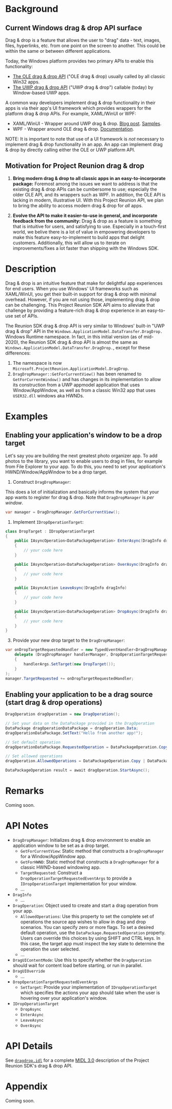 # Background

## Current Windows drag & drop API surface

Drag & drop is a feature that allows the user to "drag" data - text, images, files, hyperlinks, etc. from one point on the screen to another. This could be within the same or between different applications.

Today, the Windows platform provides two primary APIs to enable this functionality:

* [The OLE drag & drop API](https://docs.microsoft.com/en-us/windows/win32/api/ole2/nf-ole2-dodragdrop) ("OLE drag & drop) usually called by all classic Win32 apps.
* [The UWP drag & drop API](https://docs.microsoft.com/en-us/uwp/api/windows.applicationmodel.datatransfer.dragdrop.core?view=winrt-19041) ("UWP drag & drop") callable (today) by Window-based UWP apps.

A common way developers implement drag & drop functionality in their apps is via their app's UI framework which provides wrappers for the platform drag & drop APIs. For example, XAML/WinUI or WPF:

* XAML/WinUI - Wrapper around UWP drag & drop. [Blog post](https://docs.microsoft.com/en-us/archive/msdn-magazine/2015/august/windows-10-modern-drag-and-drop-for-windows-universal-applications). [Samples](https://github.com/microsoft/Windows-universal-samples/tree/master/Samples/XamlDragAndDrop).
* WPF - Wrapper around OLE drag & drop. [Documentation](https://docs.microsoft.com/en-us/dotnet/framework/wpf/advanced/drag-and-drop-overview).

NOTE: It is important to note that use of a UI framework is _not_ necessary to implement drag & drop functionality in an app. An app can implement drag & drop by directly calling either the OLE or UWP platform API.

## Motivation for Project Reunion drag & drop

1. **Bring modern drag & drop to all classic apps in an easy-to-incorporate package:** Foremost among the issues we want to address is that the existing drag & drop APIs can be cumbersome to use; especially the older OLE API, and its wrappers such as WPF. In addition, the OLE API is lacking in modern, illustrative UI. With this Project Reunion API, we plan to bring the ability to access modern drag & drop for _all_ apps.

2. **Evolve the API to make it easier-to-use in general, and incorporate feedback from the community:** Drag & drop as a feature is something that is intuitive for users, and satisfying to use. Especially in a touch-first world, we belive there is a lot of value in empowering developers to make this feature easy-to-implement to build apps that delight customers. Additionally, this will allow us to iterate on improvements/fixes a lot faster than shipping with the Windows SDK.

<!-- break out into two points 

Problems in gap between UWP and Win32.

1. Customer promise that touch drag & drop works (preferably) out of the box.
TODO: how much functionality exists for routing touch drag & drop on Desktop

-->

# Description

 Drag & drop is an intuitive feature that make for delightful app experiences for end users. When you use Windows' UI frameworks such as XAML/WinUI, you get their built-in support for drag & drop with minimal overhead. However, if you are not using those, implementing drag & drop can be challenging. This Project Reunion SDK API aims to alleviate that challenge by providing a feature-rich drag & drop experience in an easy-to-use set of APIs.

The Reunion SDK drag & drop API is very similar to Windows' built-in "UWP drag & drop" API in the `Windows.ApplicationModel.DataTransfer.DragDrop.` Windows Runtime namespace. In fact, in this initial version (as of mid-2020), the Reunion SDK drag & drop API is almost the same as `Windows.ApplicationModel.DataTransfer.DragDrop.`, except for these differences:

1. The namespace is now `Microsoft.ProjectReunion.ApplicationModel.DragDrop`.
2. `DragDropManager::GetForCurrentView()` has been renamed to `GetForCurrentWindow()` and has changes in its implementation to allow its construction from a UWP appmodel application that uses Window/AppWindow, as well as from a classic Win32 app that uses `USER32.dll` windows aka HWNDs.

# Examples

## Enabling your application's window to be a drop target

Let's say you are building the next greatest photo organizer app. To add photos to the library, you want to enable users to drag in files, for example from File Explorer to your app. To do this, you need to set your application's HWND/Window/AppWindow to be a drop target.

1. Construct `DragDropManager`:

This does a lot of initialization and basically informs the system that your app wants to register for drag & drop. Note that `DragDropManager` is *per window*.

```c#
var manager = DragDropManager.GetForCurrentView();
```

1. Implement `IDropOperationTarget`:

```c#
class DropTarget : IDropOperationTarget
{
    public IAsyncOperation<DataPackageOperation> EnterAsync(DragInfo dragInfo, DragUIOverride dragUIOverride)
    {
        // your code here
    }

    public IAsyncOperation<DataPackageOperation> OverAsync(DragInfo dragInfo, DragUIOverride dragUIOverride)
    {
        // your code here
    }

    public IAsyncAction LeaveAsync(DragInfo dragInfo)
    {
        // your code here
    }

    public IAsyncOperation<DataPackageOperation> DropAsync(DragInfo dragInfo)
    {
        // your code here
    }
}
```

3. Provide your new drop target to the `DragDropManager`:

```c#
var onDropTargetRequestedHandler = new TypedEventHandler<DragDropManager, DropOperationTargetRequestedEventArgs>(
    delegate (DragDropManager handlerManager, DropOperationTargetRequestedEventArgs handlerArgs)
    {
        handlerArgs.SetTarget(new DropTarget());
    }
);
manager.TargetRequested += onDropTargetRequestedHandler;
```

## Enabling your application to be a drag source (start drag & drop operations)

```c#
DragOperation dragOperation = new DragOperation();

// Set your data on the DataPackage provided in the DragOperation
DataPackage dragOperationDataPackage = dragOperation.Data;
dragOperationDataPackage.SetText("Hello from another app!");

// Set default operation
dragOperationDataPackage.RequestedOperation = DataPackageOperation.Copy;

// Set allowed operations
dragOperation.AllowedOperations = DataPackageOperation.Copy | DataPackageOperation.Move;

DataPackageOperation result = await dragOperation.StartAsync();
```

# Remarks

Coming soon.

# API Notes

* `DragDropManager`: Initializes drag & drop environment to enable an application window to be set as a drop target.
  * `GetForCurrentView`: Static method that constructs a `DragDropManager` for a Window/AppWindow app.
  * `GetForHWND`: Static method that constructs a `DragDropManager` for a classic HWND-based windowing app.
  * `TargetRequested`: Construct a `DropOperationTargetRequestedEventArgs` to provide a `IDropOperationTarget` implementation for your window.
  * ...
* `DragInfo`
  * ...
* `DragOperation`: Object used to create and start a drag operation from your app.
  * `AllowedOperations`: Use this property to set the complete set of operations the source app wishes to allow in drag and drop scenarios. You can specify zero or more flags. To set a desired default operation, use the `DataPackage.RequestedOperation` property. Users can override this choices by using SHIFT and CTRL keys. In this case, the target app must inspect the key state to determine the operation the user selected.
  * ...
* `DragUIContentMode`: Use this to specify whether the `DragOperation` should wait for content load before starting, or run in parallel.
* `DragUIOverride`
  * ...
* `DropOperationTargetRequestedEventArgs`
  * `SetTarget`: Provide your implementation of `IDropOperationTarget` which specifies the actions your app should take when the user is hovering over your application's window.
* `IDropOperationTarget`
  * `DropAsync`
  * `EnterAsync`
  * `LeaveAsync`
  * `OverAsync`

# API Details

See [`dragdrop.idl`](dragdrop.idl) for a complete [MIDL 3.0](
https://docs.microsoft.com/uwp/midl-3/) description
of the Project Reunion SDK's drag & drop API.

# Appendix

Coming soon.
